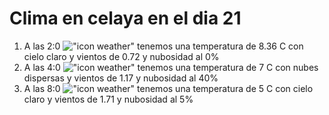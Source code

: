 # Clima en celaya en el dia 21

1. A las 2:0 !["icon weather"](http://openweathermap.org/img/w/01n.png) tenemos una temperatura de 8.36 C con cielo claro y  vientos de 0.72 y nubosidad al 0%
1. A las 4:0 !["icon weather"](http://openweathermap.org/img/w/03n.png) tenemos una temperatura de 7 C con nubes dispersas y  vientos de 1.17 y nubosidad al 40%
1. A las 8:0 !["icon weather"](http://openweathermap.org/img/w/02n.png) tenemos una temperatura de 5 C con cielo claro y  vientos de 1.71 y nubosidad al 5%
